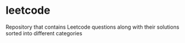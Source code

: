 # leetcode
Repository that contains Leetcode questions along with their solutions sorted into different categories
